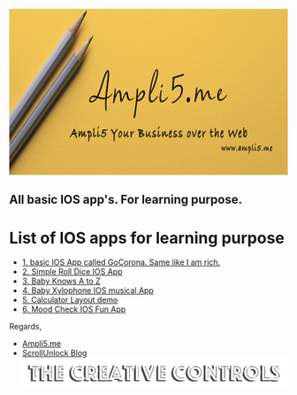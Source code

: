 <a href="www.ampli5.me"><img src="./Documentation/github_banner.png" height="300" width="850"></a>

## All basic IOS app's. For learning purpose.

# List of IOS apps for learning purpose

- <a href="https://github.com/trickyj/IOS-GoCorona"> 1. basic IOS App called GoCorona. Same like I am rich.</a>
- <a href="https://github.com/trickyj/Pro_2_IOS_Dicee-iOS13">2. Simple Roll Dice IOS App</a>
- <a href="#">3. Baby Knows A to Z </a>
- <a href="https://github.com/trickyj/Babby_Xylophone">4. Baby Xylophone IOS musical App </a>
- <a href="https://github.com/trickyj/Calculator-Layout-iOS13" target="_blank" >5. Calculator Layout demo </a>
- <a href="https://github.com/trickyj/Pro_4_IOS_Mood_Check">6. Mood Check IOS Fun App </a>

Regards,

- <a href="http://ampli5.me">Ampli5.me</a>
- <a href="https://scrollunlock.wordpress.com/">ScrollUnlock Blog</a>
  ![End Banner](Documentation/logo.png)
